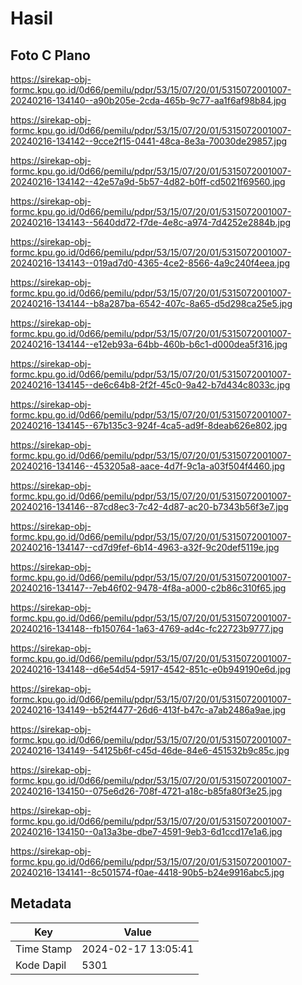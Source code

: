 # Hasil

## Foto C Plano

https://sirekap-obj-formc.kpu.go.id/0d66/pemilu/pdpr/53/15/07/20/01/5315072001007-20240216-134140--a90b205e-2cda-465b-9c77-aa1f6af98b84.jpg

https://sirekap-obj-formc.kpu.go.id/0d66/pemilu/pdpr/53/15/07/20/01/5315072001007-20240216-134142--9cce2f15-0441-48ca-8e3a-70030de29857.jpg

https://sirekap-obj-formc.kpu.go.id/0d66/pemilu/pdpr/53/15/07/20/01/5315072001007-20240216-134142--42e57a9d-5b57-4d82-b0ff-cd5021f69560.jpg

https://sirekap-obj-formc.kpu.go.id/0d66/pemilu/pdpr/53/15/07/20/01/5315072001007-20240216-134143--5640dd72-f7de-4e8c-a974-7d4252e2884b.jpg

https://sirekap-obj-formc.kpu.go.id/0d66/pemilu/pdpr/53/15/07/20/01/5315072001007-20240216-134143--019ad7d0-4365-4ce2-8566-4a9c240f4eea.jpg

https://sirekap-obj-formc.kpu.go.id/0d66/pemilu/pdpr/53/15/07/20/01/5315072001007-20240216-134144--b8a287ba-6542-407c-8a65-d5d298ca25e5.jpg

https://sirekap-obj-formc.kpu.go.id/0d66/pemilu/pdpr/53/15/07/20/01/5315072001007-20240216-134144--e12eb93a-64bb-460b-b6c1-d000dea5f316.jpg

https://sirekap-obj-formc.kpu.go.id/0d66/pemilu/pdpr/53/15/07/20/01/5315072001007-20240216-134145--de6c64b8-2f2f-45c0-9a42-b7d434c8033c.jpg

https://sirekap-obj-formc.kpu.go.id/0d66/pemilu/pdpr/53/15/07/20/01/5315072001007-20240216-134145--67b135c3-924f-4ca5-ad9f-8deab626e802.jpg

https://sirekap-obj-formc.kpu.go.id/0d66/pemilu/pdpr/53/15/07/20/01/5315072001007-20240216-134146--453205a8-aace-4d7f-9c1a-a03f504f4460.jpg

https://sirekap-obj-formc.kpu.go.id/0d66/pemilu/pdpr/53/15/07/20/01/5315072001007-20240216-134146--87cd8ec3-7c42-4d87-ac20-b7343b56f3e7.jpg

https://sirekap-obj-formc.kpu.go.id/0d66/pemilu/pdpr/53/15/07/20/01/5315072001007-20240216-134147--cd7d9fef-6b14-4963-a32f-9c20def5119e.jpg

https://sirekap-obj-formc.kpu.go.id/0d66/pemilu/pdpr/53/15/07/20/01/5315072001007-20240216-134147--7eb46f02-9478-4f8a-a000-c2b86c310f65.jpg

https://sirekap-obj-formc.kpu.go.id/0d66/pemilu/pdpr/53/15/07/20/01/5315072001007-20240216-134148--fb150764-1a63-4769-ad4c-fc22723b9777.jpg

https://sirekap-obj-formc.kpu.go.id/0d66/pemilu/pdpr/53/15/07/20/01/5315072001007-20240216-134148--d6e54d54-5917-4542-851c-e0b949190e6d.jpg

https://sirekap-obj-formc.kpu.go.id/0d66/pemilu/pdpr/53/15/07/20/01/5315072001007-20240216-134149--b52f4477-26d6-413f-b47c-a7ab2486a9ae.jpg

https://sirekap-obj-formc.kpu.go.id/0d66/pemilu/pdpr/53/15/07/20/01/5315072001007-20240216-134149--54125b6f-c45d-46de-84e6-451532b9c85c.jpg

https://sirekap-obj-formc.kpu.go.id/0d66/pemilu/pdpr/53/15/07/20/01/5315072001007-20240216-134150--075e6d26-708f-4721-a18c-b85fa80f3e25.jpg

https://sirekap-obj-formc.kpu.go.id/0d66/pemilu/pdpr/53/15/07/20/01/5315072001007-20240216-134150--0a13a3be-dbe7-4591-9eb3-6d1ccd17e1a6.jpg

https://sirekap-obj-formc.kpu.go.id/0d66/pemilu/pdpr/53/15/07/20/01/5315072001007-20240216-134141--8c501574-f0ae-4418-90b5-b24e9916abc5.jpg


## Metadata

| Key        | Value               |
| ---------- | ------------------- |
| Time Stamp | 2024-02-17 13:05:41 |
| Kode Dapil | 5301                |



